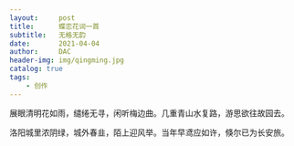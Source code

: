 ```yaml
---
layout:     post
title:      蝶恋花词一首
subtitle:   无格无韵
date:       2021-04-04
author:     DAC
header-img: img/qingming.jpg
catalog: true
tags:
    - 创作
---
```


展眼清明花如雨，缱绻无寻，闲听梅边曲。几重青山水复路，游思欲往故园去。

洛阳城里浓阴绿，城外春韭，陌上迎风举。当年早鸢应如许，倏尔已为长安旅。